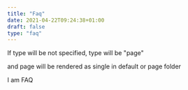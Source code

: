```yaml
---
title: "Faq"
date: 2021-04-22T09:24:38+01:00
draft: false
type: "faq"
---
```


If type will be not specified,
type will be "page"

and page will be rendered as single in default or page folder


I am FAQ
